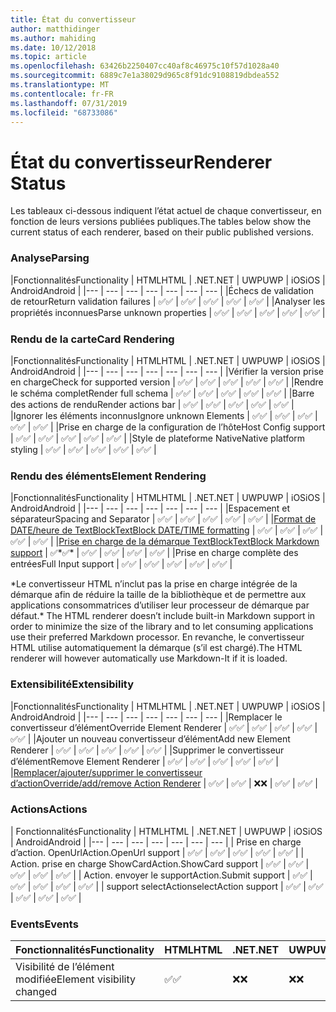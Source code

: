 ```yaml
---
title: État du convertisseur
author: matthidinger
ms.author: mahiding
ms.date: 10/12/2018
ms.topic: article
ms.openlocfilehash: 63426b2250407cc40af8c46975c10f57d1028a40
ms.sourcegitcommit: 6889c7e1a38029d965c8f91dc9108819dbdea552
ms.translationtype: MT
ms.contentlocale: fr-FR
ms.lasthandoff: 07/31/2019
ms.locfileid: "68733086"
---
```

# <a name="renderer-status"></a><span data-ttu-id="33662-102">État du convertisseur</span><span class="sxs-lookup"><span data-stu-id="33662-102">Renderer Status</span></span>
<span data-ttu-id="33662-103">Les tableaux ci-dessous indiquent l’état actuel de chaque convertisseur, en fonction de leurs versions publiées publiques.</span><span class="sxs-lookup"><span data-stu-id="33662-103">The tables below show the current status of each renderer, based on their public published versions.</span></span>

### <a name="parsing"></a><span data-ttu-id="33662-104">Analyse</span><span class="sxs-lookup"><span data-stu-id="33662-104">Parsing</span></span>

|<span data-ttu-id="33662-105">Fonctionnalités</span><span class="sxs-lookup"><span data-stu-id="33662-105">Functionality</span></span> | <span data-ttu-id="33662-106">HTML</span><span class="sxs-lookup"><span data-stu-id="33662-106">HTML</span></span> | <span data-ttu-id="33662-107">.NET</span><span class="sxs-lookup"><span data-stu-id="33662-107">.NET</span></span> | <span data-ttu-id="33662-108">UWP</span><span class="sxs-lookup"><span data-stu-id="33662-108">UWP</span></span> | <span data-ttu-id="33662-109">iOS</span><span class="sxs-lookup"><span data-stu-id="33662-109">iOS</span></span> | <span data-ttu-id="33662-110">Android</span><span class="sxs-lookup"><span data-stu-id="33662-110">Android</span></span> |
|--- | --- | --- | --- | --- | --- | --- |
|<span data-ttu-id="33662-111">Échecs de validation de retour</span><span class="sxs-lookup"><span data-stu-id="33662-111">Return validation failures</span></span> | <span data-ttu-id="33662-112">✅</span><span class="sxs-lookup"><span data-stu-id="33662-112">✅</span></span> | <span data-ttu-id="33662-113">✅</span><span class="sxs-lookup"><span data-stu-id="33662-113">✅</span></span> | <span data-ttu-id="33662-114">✅</span><span class="sxs-lookup"><span data-stu-id="33662-114">✅</span></span> | <span data-ttu-id="33662-115">✅</span><span class="sxs-lookup"><span data-stu-id="33662-115">✅</span></span> | <span data-ttu-id="33662-116">✅</span><span class="sxs-lookup"><span data-stu-id="33662-116">✅</span></span> |
|<span data-ttu-id="33662-117">Analyser les propriétés inconnues</span><span class="sxs-lookup"><span data-stu-id="33662-117">Parse unknown properties</span></span> | <span data-ttu-id="33662-118">✅</span><span class="sxs-lookup"><span data-stu-id="33662-118">✅</span></span> | <span data-ttu-id="33662-119">✅</span><span class="sxs-lookup"><span data-stu-id="33662-119">✅</span></span> | <span data-ttu-id="33662-120">✅</span><span class="sxs-lookup"><span data-stu-id="33662-120">✅</span></span> | <span data-ttu-id="33662-121">✅</span><span class="sxs-lookup"><span data-stu-id="33662-121">✅</span></span> | <span data-ttu-id="33662-122">✅</span><span class="sxs-lookup"><span data-stu-id="33662-122">✅</span></span> |

### <a name="card-rendering"></a><span data-ttu-id="33662-123">Rendu de la carte</span><span class="sxs-lookup"><span data-stu-id="33662-123">Card Rendering</span></span>

|<span data-ttu-id="33662-124">Fonctionnalités</span><span class="sxs-lookup"><span data-stu-id="33662-124">Functionality</span></span> | <span data-ttu-id="33662-125">HTML</span><span class="sxs-lookup"><span data-stu-id="33662-125">HTML</span></span> | <span data-ttu-id="33662-126">.NET</span><span class="sxs-lookup"><span data-stu-id="33662-126">.NET</span></span> | <span data-ttu-id="33662-127">UWP</span><span class="sxs-lookup"><span data-stu-id="33662-127">UWP</span></span> | <span data-ttu-id="33662-128">iOS</span><span class="sxs-lookup"><span data-stu-id="33662-128">iOS</span></span> | <span data-ttu-id="33662-129">Android</span><span class="sxs-lookup"><span data-stu-id="33662-129">Android</span></span> |
|--- | --- | --- | --- | --- | --- | --- |
|<span data-ttu-id="33662-130">Vérifier la version prise en charge</span><span class="sxs-lookup"><span data-stu-id="33662-130">Check for supported version</span></span> | <span data-ttu-id="33662-131">✅</span><span class="sxs-lookup"><span data-stu-id="33662-131">✅</span></span> | <span data-ttu-id="33662-132">✅</span><span class="sxs-lookup"><span data-stu-id="33662-132">✅</span></span> | <span data-ttu-id="33662-133">✅</span><span class="sxs-lookup"><span data-stu-id="33662-133">✅</span></span> | <span data-ttu-id="33662-134">✅</span><span class="sxs-lookup"><span data-stu-id="33662-134">✅</span></span> | <span data-ttu-id="33662-135">✅</span><span class="sxs-lookup"><span data-stu-id="33662-135">✅</span></span>  |
|<span data-ttu-id="33662-136">Rendre le schéma complet</span><span class="sxs-lookup"><span data-stu-id="33662-136">Render full schema</span></span> | <span data-ttu-id="33662-137">✅</span><span class="sxs-lookup"><span data-stu-id="33662-137">✅</span></span> | <span data-ttu-id="33662-138">✅</span><span class="sxs-lookup"><span data-stu-id="33662-138">✅</span></span> | <span data-ttu-id="33662-139">✅</span><span class="sxs-lookup"><span data-stu-id="33662-139">✅</span></span> | <span data-ttu-id="33662-140">✅</span><span class="sxs-lookup"><span data-stu-id="33662-140">✅</span></span> | <span data-ttu-id="33662-141">✅</span><span class="sxs-lookup"><span data-stu-id="33662-141">✅</span></span> |
|<span data-ttu-id="33662-142">Barre des actions de rendu</span><span class="sxs-lookup"><span data-stu-id="33662-142">Render actions bar</span></span> | <span data-ttu-id="33662-143">✅</span><span class="sxs-lookup"><span data-stu-id="33662-143">✅</span></span> | <span data-ttu-id="33662-144">✅</span><span class="sxs-lookup"><span data-stu-id="33662-144">✅</span></span> | <span data-ttu-id="33662-145">✅</span><span class="sxs-lookup"><span data-stu-id="33662-145">✅</span></span> | <span data-ttu-id="33662-146">✅</span><span class="sxs-lookup"><span data-stu-id="33662-146">✅</span></span> | <span data-ttu-id="33662-147">✅</span><span class="sxs-lookup"><span data-stu-id="33662-147">✅</span></span> |
|<span data-ttu-id="33662-148">Ignorer les éléments inconnus</span><span class="sxs-lookup"><span data-stu-id="33662-148">Ignore unknown Elements</span></span> | <span data-ttu-id="33662-149">✅</span><span class="sxs-lookup"><span data-stu-id="33662-149">✅</span></span> | <span data-ttu-id="33662-150">✅</span><span class="sxs-lookup"><span data-stu-id="33662-150">✅</span></span> | <span data-ttu-id="33662-151">✅</span><span class="sxs-lookup"><span data-stu-id="33662-151">✅</span></span> | <span data-ttu-id="33662-152">✅</span><span class="sxs-lookup"><span data-stu-id="33662-152">✅</span></span> | <span data-ttu-id="33662-153">✅</span><span class="sxs-lookup"><span data-stu-id="33662-153">✅</span></span> |
|<span data-ttu-id="33662-154">Prise en charge de la configuration de l’hôte</span><span class="sxs-lookup"><span data-stu-id="33662-154">Host Config support</span></span> | <span data-ttu-id="33662-155">✅</span><span class="sxs-lookup"><span data-stu-id="33662-155">✅</span></span> | <span data-ttu-id="33662-156">✅</span><span class="sxs-lookup"><span data-stu-id="33662-156">✅</span></span> | <span data-ttu-id="33662-157">✅</span><span class="sxs-lookup"><span data-stu-id="33662-157">✅</span></span> | <span data-ttu-id="33662-158">✅</span><span class="sxs-lookup"><span data-stu-id="33662-158">✅</span></span> | <span data-ttu-id="33662-159">✅</span><span class="sxs-lookup"><span data-stu-id="33662-159">✅</span></span> |
|<span data-ttu-id="33662-160">Style de plateforme Native</span><span class="sxs-lookup"><span data-stu-id="33662-160">Native platform styling</span></span> | <span data-ttu-id="33662-161">✅</span><span class="sxs-lookup"><span data-stu-id="33662-161">✅</span></span> | <span data-ttu-id="33662-162">✅</span><span class="sxs-lookup"><span data-stu-id="33662-162">✅</span></span> | <span data-ttu-id="33662-163">✅</span><span class="sxs-lookup"><span data-stu-id="33662-163">✅</span></span> | <span data-ttu-id="33662-164">✅</span><span class="sxs-lookup"><span data-stu-id="33662-164">✅</span></span> | <span data-ttu-id="33662-165">✅</span><span class="sxs-lookup"><span data-stu-id="33662-165">✅</span></span> |

### <a name="element-rendering"></a><span data-ttu-id="33662-166">Rendu des éléments</span><span class="sxs-lookup"><span data-stu-id="33662-166">Element Rendering</span></span>

|<span data-ttu-id="33662-167">Fonctionnalités</span><span class="sxs-lookup"><span data-stu-id="33662-167">Functionality</span></span> | <span data-ttu-id="33662-168">HTML</span><span class="sxs-lookup"><span data-stu-id="33662-168">HTML</span></span> | <span data-ttu-id="33662-169">.NET</span><span class="sxs-lookup"><span data-stu-id="33662-169">.NET</span></span> | <span data-ttu-id="33662-170">UWP</span><span class="sxs-lookup"><span data-stu-id="33662-170">UWP</span></span> | <span data-ttu-id="33662-171">iOS</span><span class="sxs-lookup"><span data-stu-id="33662-171">iOS</span></span> | <span data-ttu-id="33662-172">Android</span><span class="sxs-lookup"><span data-stu-id="33662-172">Android</span></span> |
|--- | --- | --- | --- | --- | --- | --- |
|<span data-ttu-id="33662-173">Espacement et séparateur</span><span class="sxs-lookup"><span data-stu-id="33662-173">Spacing and Separator</span></span> | <span data-ttu-id="33662-174">✅</span><span class="sxs-lookup"><span data-stu-id="33662-174">✅</span></span> | <span data-ttu-id="33662-175">✅</span><span class="sxs-lookup"><span data-stu-id="33662-175">✅</span></span> | <span data-ttu-id="33662-176">✅</span><span class="sxs-lookup"><span data-stu-id="33662-176">✅</span></span> | <span data-ttu-id="33662-177">✅</span><span class="sxs-lookup"><span data-stu-id="33662-177">✅</span></span> | <span data-ttu-id="33662-178">✅</span><span class="sxs-lookup"><span data-stu-id="33662-178">✅</span></span> |
|[<span data-ttu-id="33662-179">Format de DATE/heure de TextBlock</span><span class="sxs-lookup"><span data-stu-id="33662-179">TextBlock DATE/TIME formatting</span></span>](../authoring-cards/text-features.md#datetime-formatting-and-localization) | <span data-ttu-id="33662-180">✅</span><span class="sxs-lookup"><span data-stu-id="33662-180">✅</span></span> | <span data-ttu-id="33662-181">✅</span><span class="sxs-lookup"><span data-stu-id="33662-181">✅</span></span> | <span data-ttu-id="33662-182">✅</span><span class="sxs-lookup"><span data-stu-id="33662-182">✅</span></span> | <span data-ttu-id="33662-183">✅</span><span class="sxs-lookup"><span data-stu-id="33662-183">✅</span></span> | <span data-ttu-id="33662-184">✅</span><span class="sxs-lookup"><span data-stu-id="33662-184">✅</span></span> |
|[<span data-ttu-id="33662-185">Prise en charge de la démarque TextBlock</span><span class="sxs-lookup"><span data-stu-id="33662-185">TextBlock Markdown support</span></span>](../authoring-cards/text-features.md#markdown) | <span data-ttu-id="33662-186">✅\*</span><span class="sxs-lookup"><span data-stu-id="33662-186">✅\*</span></span> | <span data-ttu-id="33662-187">✅</span><span class="sxs-lookup"><span data-stu-id="33662-187">✅</span></span> | <span data-ttu-id="33662-188">✅</span><span class="sxs-lookup"><span data-stu-id="33662-188">✅</span></span> | <span data-ttu-id="33662-189">✅</span><span class="sxs-lookup"><span data-stu-id="33662-189">✅</span></span> | <span data-ttu-id="33662-190">✅</span><span class="sxs-lookup"><span data-stu-id="33662-190">✅</span></span> |
|<span data-ttu-id="33662-191">Prise en charge complète des entrées</span><span class="sxs-lookup"><span data-stu-id="33662-191">Full Input support</span></span> | <span data-ttu-id="33662-192">✅</span><span class="sxs-lookup"><span data-stu-id="33662-192">✅</span></span> | <span data-ttu-id="33662-193">✅</span><span class="sxs-lookup"><span data-stu-id="33662-193">✅</span></span> | <span data-ttu-id="33662-194">✅</span><span class="sxs-lookup"><span data-stu-id="33662-194">✅</span></span> | <span data-ttu-id="33662-195">✅</span><span class="sxs-lookup"><span data-stu-id="33662-195">✅</span></span> | <span data-ttu-id="33662-196">✅</span><span class="sxs-lookup"><span data-stu-id="33662-196">✅</span></span> |

<span data-ttu-id="33662-197">\*Le convertisseur HTML n’inclut pas la prise en charge intégrée de la démarque afin de réduire la taille de la bibliothèque et de permettre aux applications consommatrices d’utiliser leur processeur de démarque par défaut.</span><span class="sxs-lookup"><span data-stu-id="33662-197">\* The HTML renderer doesn’t include built-in Markdown support in order to minimize the size of the library and to let consuming applications use their preferred Markdown processor.</span></span> <span data-ttu-id="33662-198">En revanche, le convertisseur HTML utilise automatiquement la démarque (s’il est chargé).</span><span class="sxs-lookup"><span data-stu-id="33662-198">The HTML renderer will however automatically use Markdown-It if it is loaded.</span></span>

### <a name="extensibility"></a><span data-ttu-id="33662-199">Extensibilité</span><span class="sxs-lookup"><span data-stu-id="33662-199">Extensibility</span></span>

|<span data-ttu-id="33662-200">Fonctionnalités</span><span class="sxs-lookup"><span data-stu-id="33662-200">Functionality</span></span> | <span data-ttu-id="33662-201">HTML</span><span class="sxs-lookup"><span data-stu-id="33662-201">HTML</span></span> | <span data-ttu-id="33662-202">.NET</span><span class="sxs-lookup"><span data-stu-id="33662-202">.NET</span></span> | <span data-ttu-id="33662-203">UWP</span><span class="sxs-lookup"><span data-stu-id="33662-203">UWP</span></span> | <span data-ttu-id="33662-204">iOS</span><span class="sxs-lookup"><span data-stu-id="33662-204">iOS</span></span> | <span data-ttu-id="33662-205">Android</span><span class="sxs-lookup"><span data-stu-id="33662-205">Android</span></span> |
|--- | --- | --- | --- | --- | --- | --- |
|<span data-ttu-id="33662-206">Remplacer le convertisseur d’élément</span><span class="sxs-lookup"><span data-stu-id="33662-206">Override Element Renderer</span></span> | <span data-ttu-id="33662-207">✅</span><span class="sxs-lookup"><span data-stu-id="33662-207">✅</span></span> | <span data-ttu-id="33662-208">✅</span><span class="sxs-lookup"><span data-stu-id="33662-208">✅</span></span> | <span data-ttu-id="33662-209">✅</span><span class="sxs-lookup"><span data-stu-id="33662-209">✅</span></span> | <span data-ttu-id="33662-210">✅</span><span class="sxs-lookup"><span data-stu-id="33662-210">✅</span></span> | <span data-ttu-id="33662-211">✅</span><span class="sxs-lookup"><span data-stu-id="33662-211">✅</span></span> |
|<span data-ttu-id="33662-212">Ajouter un nouveau convertisseur d’élément</span><span class="sxs-lookup"><span data-stu-id="33662-212">Add new Element Renderer</span></span> | <span data-ttu-id="33662-213">✅</span><span class="sxs-lookup"><span data-stu-id="33662-213">✅</span></span> | <span data-ttu-id="33662-214">✅</span><span class="sxs-lookup"><span data-stu-id="33662-214">✅</span></span> | <span data-ttu-id="33662-215">✅</span><span class="sxs-lookup"><span data-stu-id="33662-215">✅</span></span> | <span data-ttu-id="33662-216">✅</span><span class="sxs-lookup"><span data-stu-id="33662-216">✅</span></span> | <span data-ttu-id="33662-217">✅</span><span class="sxs-lookup"><span data-stu-id="33662-217">✅</span></span> |
|<span data-ttu-id="33662-218">Supprimer le convertisseur d’élément</span><span class="sxs-lookup"><span data-stu-id="33662-218">Remove Element Renderer</span></span> | <span data-ttu-id="33662-219">✅</span><span class="sxs-lookup"><span data-stu-id="33662-219">✅</span></span> | <span data-ttu-id="33662-220">✅</span><span class="sxs-lookup"><span data-stu-id="33662-220">✅</span></span> | <span data-ttu-id="33662-221">✅</span><span class="sxs-lookup"><span data-stu-id="33662-221">✅</span></span> | <span data-ttu-id="33662-222">✅</span><span class="sxs-lookup"><span data-stu-id="33662-222">✅</span></span> | <span data-ttu-id="33662-223">✅</span><span class="sxs-lookup"><span data-stu-id="33662-223">✅</span></span> |
|[<span data-ttu-id="33662-224">Remplacer/ajouter/supprimer le convertisseur d’action</span><span class="sxs-lookup"><span data-stu-id="33662-224">Override/add/remove Action Renderer</span></span>](https://github.com/Microsoft/AdaptiveCards/issues/1671) | <span data-ttu-id="33662-225">✅</span><span class="sxs-lookup"><span data-stu-id="33662-225">✅</span></span> | <span data-ttu-id="33662-226">✅</span><span class="sxs-lookup"><span data-stu-id="33662-226">✅</span></span> | <span data-ttu-id="33662-227">❌</span><span class="sxs-lookup"><span data-stu-id="33662-227">❌</span></span> | <span data-ttu-id="33662-228">✅</span><span class="sxs-lookup"><span data-stu-id="33662-228">✅</span></span> | <span data-ttu-id="33662-229">✅</span><span class="sxs-lookup"><span data-stu-id="33662-229">✅</span></span> |

### <a name="actions"></a><span data-ttu-id="33662-230">Actions</span><span class="sxs-lookup"><span data-stu-id="33662-230">Actions</span></span>

| <span data-ttu-id="33662-231">Fonctionnalités</span><span class="sxs-lookup"><span data-stu-id="33662-231">Functionality</span></span> | <span data-ttu-id="33662-232">HTML</span><span class="sxs-lookup"><span data-stu-id="33662-232">HTML</span></span> | <span data-ttu-id="33662-233">.NET</span><span class="sxs-lookup"><span data-stu-id="33662-233">.NET</span></span> | <span data-ttu-id="33662-234">UWP</span><span class="sxs-lookup"><span data-stu-id="33662-234">UWP</span></span> | <span data-ttu-id="33662-235">iOS</span><span class="sxs-lookup"><span data-stu-id="33662-235">iOS</span></span> | <span data-ttu-id="33662-236">Android</span><span class="sxs-lookup"><span data-stu-id="33662-236">Android</span></span> |
|--- | --- | --- | --- | --- | --- | --- |
| <span data-ttu-id="33662-237">Prise en charge d’action. OpenUrl</span><span class="sxs-lookup"><span data-stu-id="33662-237">Action.OpenUrl support</span></span> | <span data-ttu-id="33662-238">✅</span><span class="sxs-lookup"><span data-stu-id="33662-238">✅</span></span> | <span data-ttu-id="33662-239">✅</span><span class="sxs-lookup"><span data-stu-id="33662-239">✅</span></span> | <span data-ttu-id="33662-240">✅</span><span class="sxs-lookup"><span data-stu-id="33662-240">✅</span></span> | <span data-ttu-id="33662-241">✅</span><span class="sxs-lookup"><span data-stu-id="33662-241">✅</span></span> | <span data-ttu-id="33662-242">✅</span><span class="sxs-lookup"><span data-stu-id="33662-242">✅</span></span>  |
| <span data-ttu-id="33662-243">Action. prise en charge ShowCard</span><span class="sxs-lookup"><span data-stu-id="33662-243">Action.ShowCard support</span></span>  | <span data-ttu-id="33662-244">✅</span><span class="sxs-lookup"><span data-stu-id="33662-244">✅</span></span> | <span data-ttu-id="33662-245">✅</span><span class="sxs-lookup"><span data-stu-id="33662-245">✅</span></span> | <span data-ttu-id="33662-246">✅</span><span class="sxs-lookup"><span data-stu-id="33662-246">✅</span></span> | <span data-ttu-id="33662-247">✅</span><span class="sxs-lookup"><span data-stu-id="33662-247">✅</span></span> | <span data-ttu-id="33662-248">✅</span><span class="sxs-lookup"><span data-stu-id="33662-248">✅</span></span> |
| <span data-ttu-id="33662-249">Action. envoyer le support</span><span class="sxs-lookup"><span data-stu-id="33662-249">Action.Submit support</span></span>  | <span data-ttu-id="33662-250">✅</span><span class="sxs-lookup"><span data-stu-id="33662-250">✅</span></span> | <span data-ttu-id="33662-251">✅</span><span class="sxs-lookup"><span data-stu-id="33662-251">✅</span></span> | <span data-ttu-id="33662-252">✅</span><span class="sxs-lookup"><span data-stu-id="33662-252">✅</span></span> | <span data-ttu-id="33662-253">✅</span><span class="sxs-lookup"><span data-stu-id="33662-253">✅</span></span> | <span data-ttu-id="33662-254">✅</span><span class="sxs-lookup"><span data-stu-id="33662-254">✅</span></span>  |
| <span data-ttu-id="33662-255">support selectAction</span><span class="sxs-lookup"><span data-stu-id="33662-255">selectAction support</span></span> | <span data-ttu-id="33662-256">✅</span><span class="sxs-lookup"><span data-stu-id="33662-256">✅</span></span> | <span data-ttu-id="33662-257">✅</span><span class="sxs-lookup"><span data-stu-id="33662-257">✅</span></span> | <span data-ttu-id="33662-258">✅</span><span class="sxs-lookup"><span data-stu-id="33662-258">✅</span></span> | <span data-ttu-id="33662-259">✅</span><span class="sxs-lookup"><span data-stu-id="33662-259">✅</span></span> | <span data-ttu-id="33662-260">✅</span><span class="sxs-lookup"><span data-stu-id="33662-260">✅</span></span> |

### <a name="events"></a><span data-ttu-id="33662-261">Events</span><span class="sxs-lookup"><span data-stu-id="33662-261">Events</span></span>

|       <span data-ttu-id="33662-262">Fonctionnalités</span><span class="sxs-lookup"><span data-stu-id="33662-262">Functionality</span></span>        | <span data-ttu-id="33662-263">HTML</span><span class="sxs-lookup"><span data-stu-id="33662-263">HTML</span></span> | <span data-ttu-id="33662-264">.NET</span><span class="sxs-lookup"><span data-stu-id="33662-264">.NET</span></span> | <span data-ttu-id="33662-265">UWP</span><span class="sxs-lookup"><span data-stu-id="33662-265">UWP</span></span> | <span data-ttu-id="33662-266">iOS</span><span class="sxs-lookup"><span data-stu-id="33662-266">iOS</span></span> | <span data-ttu-id="33662-267">Android</span><span class="sxs-lookup"><span data-stu-id="33662-267">Android</span></span> | 
|----------------------------|------|------|-----|-----|---------|
| <span data-ttu-id="33662-268">Visibilité de l’élément modifiée</span><span class="sxs-lookup"><span data-stu-id="33662-268">Element visibility changed</span></span> |  <span data-ttu-id="33662-269">✅</span><span class="sxs-lookup"><span data-stu-id="33662-269">✅</span></span>   |  <span data-ttu-id="33662-270">❌</span><span class="sxs-lookup"><span data-stu-id="33662-270">❌</span></span>   |  <span data-ttu-id="33662-271">❌</span><span class="sxs-lookup"><span data-stu-id="33662-271">❌</span></span>  |  <span data-ttu-id="33662-272">❌</span><span class="sxs-lookup"><span data-stu-id="33662-272">❌</span></span>  | <span data-ttu-id="33662-273">❌</span><span class="sxs-lookup"><span data-stu-id="33662-273">❌</span></span> |

